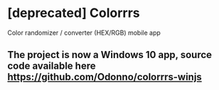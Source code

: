 # [deprecated] Colorrrs

Color randomizer / converter (HEX/RGB) mobile app

## The project is now a Windows 10 app, source code available here https://github.com/Odonno/colorrrs-winjs
